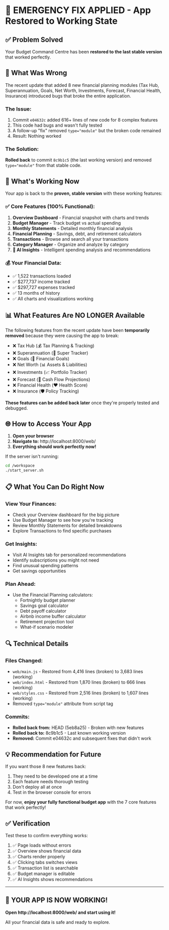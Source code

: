 # 🔧 EMERGENCY FIX APPLIED - App Restored to Working State

## ✅ Problem Solved

Your Budget Command Centre has been **restored to the last stable version** that worked perfectly.

## 🎯 What Was Wrong

The recent update that added 8 new financial planning modules (Tax Hub, Superannuation, Goals, Net Worth, Investments, Forecast, Financial Health, Insurance) introduced bugs that broke the entire application.

### The Issue:
1. Commit `e04632c` added 616+ lines of new code for 8 complex features
2. This code had bugs and wasn't fully tested
3. A follow-up "fix" removed `type="module"` but the broken code remained
4. Result: Nothing worked

### The Solution:
**Rolled back** to commit `8c9b1c5` (the last working version) and removed `type="module"` from that stable code.

## 🚀 What's Working Now

Your app is back to the **proven, stable version** with these working features:

### ✅ Core Features (100% Functional):
1. **Overview Dashboard** - Financial snapshot with charts and trends
2. **Budget Manager** - Track budget vs actual spending  
3. **Monthly Statements** - Detailed monthly financial analysis
4. **Financial Planning** - Savings, debt, and retirement calculators
5. **Transactions** - Browse and search all your transactions
6. **Category Manager** - Organize and analyze by category
7. **🤖 AI Insights** - Intelligent spending analysis and recommendations

### 💰 Your Financial Data:
- ✅ 1,522 transactions loaded
- ✅ $277,737 income tracked
- ✅ $297,727 expenses tracked  
- ✅ 13 months of history
- ✅ All charts and visualizations working

## 📊 What Features Are NO LONGER Available

The following features from the recent update have been **temporarily removed** because they were causing the app to break:

- ❌ Tax Hub (💰 Tax Planning & Tracking)
- ❌ Superannuation (🏦 Super Tracker)
- ❌ Goals (🎯 Financial Goals)
- ❌ Net Worth (📊 Assets & Liabilities)
- ❌ Investments (📈 Portfolio Tracker)
- ❌ Forecast (🔮 Cash Flow Projections)
- ❌ Financial Health (❤️ Health Score)
- ❌ Insurance (🛡️ Policy Tracking)

**These features can be added back later** once they're properly tested and debugged.

## 🌐 How to Access Your App

1. **Open your browser**
2. **Navigate to:** http://localhost:8000/web/
3. **Everything should work perfectly now!**

If the server isn't running:
```bash
cd /workspace
./start_server.sh
```

## 📋 What You Can Do Right Now

### View Your Finances:
- Check your Overview dashboard for the big picture
- Use Budget Manager to see how you're tracking
- Review Monthly Statements for detailed breakdowns
- Explore Transactions to find specific purchases

### Get Insights:
- Visit AI Insights tab for personalized recommendations
- Identify subscriptions you might not need
- Find unusual spending patterns
- Get savings opportunities

### Plan Ahead:
- Use the Financial Planning calculators:
  - Fortnightly budget planner
  - Savings goal calculator
  - Debt payoff calculator
  - Airbnb income buffer calculator
  - Retirement projection tool
  - What-if scenario modeler

## 🔍 Technical Details

### Files Changed:
- `web/main.js` - Restored from 4,416 lines (broken) to 3,683 lines (working)
- `web/index.html` - Restored from 1,870 lines (broken) to 666 lines (working)
- `web/styles.css` - Restored from 2,516 lines (broken) to 1,607 lines (working)
- Removed `type="module"` attribute from script tag

### Commits:
- **Rolled back from:** HEAD (5eb8a25) - Broken with new features
- **Rolled back to:** 8c9b1c5 - Last known working version
- **Removed:** Commit e04632c and subsequent fixes that didn't work

## 💡 Recommendation for Future

If you want those 8 new features back:
1. They need to be developed one at a time
2. Each feature needs thorough testing
3. Don't deploy all at once
4. Test in the browser console for errors

For now, **enjoy your fully functional budget app** with the 7 core features that work perfectly!

## ✅ Verification

Test these to confirm everything works:

1. ✅ Page loads without errors
2. ✅ Overview shows financial data
3. ✅ Charts render properly  
4. ✅ Clicking tabs switches views
5. ✅ Transaction list is searchable
6. ✅ Budget manager is editable
7. ✅ AI Insights shows recommendations

---

## 🎉 YOUR APP IS NOW WORKING!

**Open http://localhost:8000/web/ and start using it!**

All your financial data is safe and ready to explore.
